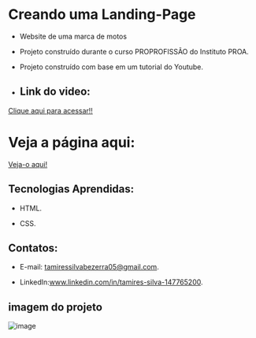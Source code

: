 # Creando uma Landing-Page

 - Website de uma marca de motos
  
 - Projeto construído durante o curso PROPROFISSÃO do Instituto PROA.

- Projeto construído com base em um tutorial do Youtube.

 - ## Link do video:

 [Clique aqui para acessar!!]()


  #  Veja a página aqui:
 [Veja-o aqui!]()
   
   
   
## Tecnologias Aprendidas:
 - HTML.
   
 - CSS.

## Contatos:
 - E-mail: tamiressilvabezerra05@gmail.com.
   
 - LinkedIn:www.linkedin.com/in/tamires-silva-147765200.

    
    
## imagem do projeto

![image](https://github.com/tamiressil/Create-Bike-Landing-Page-Website/assets/163886976/dd6c4b7d-084a-4102-8497-54dc8e240ab4)







